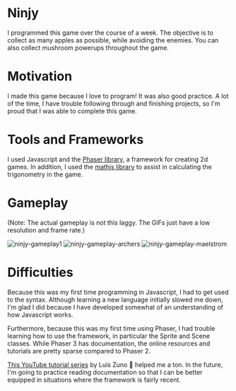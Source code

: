 # Ninjy
I programmed this game over the course of a week. The objective is to collect as many apples as possible, while avoiding the enemies. You can also collect mushroom powerups throughout the game.

# Motivation
I made this game because I love to program! It was also good practice. A lot of the time, I have trouble following through and finishing projects, so I'm proud that I was able to complete this game.

# Tools and Frameworks
I used Javascript and the [Phaser library](https://phaser.io/phaser3), a framework for creating 2d games. In addition, I used the [mathjs library](https://mathjs.org/) to assist in calculating the trigonometry in the game.

# Gameplay 
(Note: The actual gameplay is not this laggy. The GIFs just have a low resolution and frame rate.)

![ninjy-gameplay1](https://user-images.githubusercontent.com/30969561/78857178-8b4c7b00-79dd-11ea-95db-3d2866c757c3.gif)
![ninjy-gameplay-archers](https://user-images.githubusercontent.com/30969561/78857203-956e7980-79dd-11ea-977a-5a99b8cdd3c2.gif)
![ninjy-gameplay-maelstrom](https://user-images.githubusercontent.com/30969561/78857207-9acbc400-79dd-11ea-8d75-004206f77b22.gif)

# Difficulties
Because this was my first time programming in Javascript, I had to get used to the syntax. Although learning a new language initially slowed me down, I'm glad I did because I have developed somewhat of an understanding of how Javascript works. 

Furthermore, because this was my first time using Phaser, I had trouble learning how to use the framework, in particular the Sprite and Scene classes. While Phaser 3 has documentation, the online resources and tutorials are pretty sparse compared to Phaser 2. 

[This YouTube tutorial series](https://www.youtube.com/watch?v=frRWKxB9Hm0) by Luis Zuno :pray: helped me a ton. In the future, I'm going to practice reading documentation so that I can be better equipped in situations where the framework is fairly recent.
